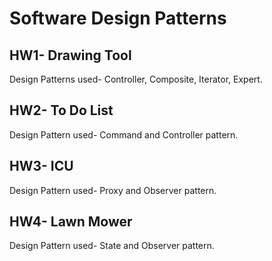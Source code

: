 # Software Design Patterns

## HW1- Drawing Tool
Design Patterns used- Controller, Composite, Iterator, Expert. 

## HW2- To Do List 
Design Pattern used- Command and Controller pattern.

## HW3- ICU
Design Pattern used- Proxy and Observer pattern.

## HW4- Lawn Mower 
Design Pattern used- State and Observer pattern.

